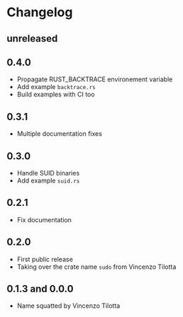 # Changelog

## unreleased

## 0.4.0

* Propagate RUST_BACKTRACE environement variable
* Add example `backtrace.rs`
* Build examples with CI too

## 0.3.1

* Multiple documentation fixes

## 0.3.0

* Handle SUID binaries
* Add example `suid.rs`

## 0.2.1

* Fix documentation

## 0.2.0

* First public release
* Taking over the crate name `sudo` from Vincenzo Tilotta

## 0.1.3 and 0.0.0

* Name squatted by Vincenzo Tilotta
